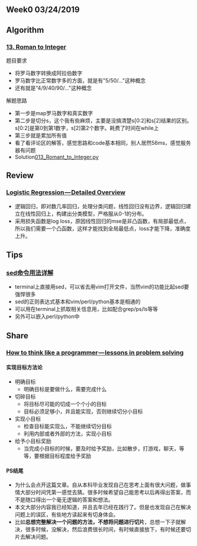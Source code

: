 ## Week0 03/24/2019



## Algorithm

### [13. Roman to Integer](https://leetcode.com/problems/roman-to-integer/)

题目要求
- 将罗马数字转换成阿拉伯数字
- 罗马数字比正常数字多的方面，就是有"5/50/..."这种概念
- 还有就是“4/9/40/90/..."这种概念

解题思路
- 第一步是map罗马数字和真实数字
- 第二步是切分s，这个我有些麻烦，主要是没搞清楚s[0:2]和s[2]结果的区别。s[0:2]是第0到第1数字，s[2]第2个数字。耗费了时间在while上
- 第三步就是累加所有值
- 看了看评论区的解答，感觉思路和code基本相同，别人居然56ms，感觉服务器有问题
- Solution[013_Romant_to_Integer.py](https://github.com/longli-ai/Leetcode-python3/blob/master/013_Romant_to_Integer.py)

## Review

### [Logistic Regression — Detailed Overview](https://towardsdatascience.com/logistic-regression-detailed-overview-46c4da4303bc)

- 逻辑回归，即对数几率回归，处理分类问题，线性回归没有边界，逻辑回归建立在线性回归上，构建出分类模型，严格服从0-1的分布。
- 采用损失函数是log loss，原因线性回归的mse是非凸函数，有局部最低点，所以我们需要一个凸函数，这样才能找到全局最低点，loss才能下降，准确度上升。

## Tips

### [sed命令用法详解](https://www.cnblogs.com/maxincai/p/5146338.html)

- terminal上直接用sed，可以省去用vim打开文件，当然vim的功能比起sed要强悍很多
- sed的正则表达式基本和vim/perl/python基本是相通的
- 可以用在terminal上抓取相关信息用，比如配合grep/ps/ls等等
- 另外可以嵌入perl/python中

## Share

### [How to think like a programmer — lessons in problem solving](https://medium.freecodecamp.org/how-to-think-like-a-programmer-lessons-in-problem-solving-d1d8bf1de7d2)


####  实现目标方法论
- 明确目标
    - 明确目标是要做什么，需要完成什么
- 切碎目标
    - 将目标尽可能的切成一个个小的目标
    - 目标必须足够小，并且能实现，否则继续切分小目标
- 实现小目标
    - 检查目标能实现么，不能继续切分目标
    - 利用内部或者外部的方法，实现小目标
- 给予小目标奖励
    - 当完成小目标的时候，要及时给予奖励，比如散步，打游戏，聊天，等等，要根据目标程度给予奖励
    
    
#### PS结尾
- 为什么会点开这篇文章。自从本科毕业发现自己在思考上面有很大问题，做事情大部分时间凭第一感觉去猜。很多时候希望自己能思考以后再得出答案，而不是随口得出一个毫无逻辑的答案和想法。
- 本文大部分内容我已经知道，并且去年已经在践行了。但是也发现自己在解决问题上的误区，有些地方读起来有切身体会。
- 比如**总想完整解决一个问题的方法，不想将问题进行切片**，总想一下子就解决，很多时候，没解决，然后浪费很长时间，有时候直接放下，有时候还要切片去解决问题。
